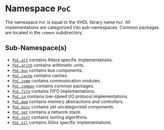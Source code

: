# Namespace `PoC`

The namespace `PoC` is equal to the VHDL library name `PoC`. All implementations are categorized into sub-namespaces. Common packages are located in the `common` subdirectory.


## Sub-Namespace(s)

 -  [`PoC.alt`][alt] contains Altera specific implementations.
 -  [`PoC.arith`][arith] contains arithmetic units.
 -  [`PoC.bus`][bus] contains bus components.
 -  [`PoC.cache`][cache] contains caches.
 -  [`PoC.comm`][comm] contains communication modules.
 -  [`PoC.common`][common] contains common packages.
 -  [`PoC.fifo`][fifo] contains FIFO implementations.
 -  [`PoC.io`][io] contains low-speed I/O protocol implementations.
 -  [`PoC.mem`][mem] contains memory abstractions and controllers.
 -  [`PoC.misc`][misc] contains yet uncategorized components.
 -  [`PoC.net`][net] contains a network stack.
 -  [`PoC.sort`][sort] contains sorting algorithms.
 -  [`PoC.xil`][xil] contains Xilinx specific implementations.


 [alt]:				alt
 [arith]:			arith
 [bus]:				bus
 [cache]:			cache
 [comm]:			comm
 [common]:			common
 [fifo]:			fifo
 [io]:				io
 [mem]:				mem
 [misc]:			misc
 [net]:				net
 [sort]:			sort
 [xil]:				xil
